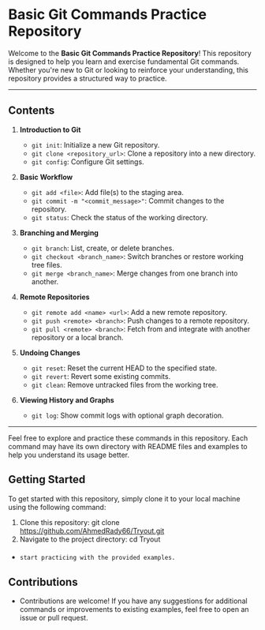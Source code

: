 # Basic Git Commands Practice Repository

Welcome to the **Basic Git Commands Practice Repository**! This repository is designed to help you learn and exercise fundamental Git commands. Whether you're new to Git or looking to reinforce your understanding, this repository provides a structured way to practice.

---

## Contents

1. **Introduction to Git**
   - `git init`: Initialize a new Git repository.
   - `git clone <repository_url>`: Clone a repository into a new directory.
   - `git config`: Configure Git settings.
   
2. **Basic Workflow**
   - `git add <file>`: Add file(s) to the staging area.
   - `git commit -m "<commit_message>"`: Commit changes to the repository.
   - `git status`: Check the status of the working directory.

3. **Branching and Merging**
   - `git branch`: List, create, or delete branches.
   - `git checkout <branch_name>`: Switch branches or restore working tree files.
   - `git merge <branch_name>`: Merge changes from one branch into another.
   
4. **Remote Repositories**
   - `git remote add <name> <url>`: Add a new remote repository.
   - `git push <remote> <branch>`: Push changes to a remote repository.
   - `git pull <remote> <branch>`: Fetch from and integrate with another repository or a local branch.

5. **Undoing Changes**
   - `git reset`: Reset the current HEAD to the specified state.
   - `git revert`: Revert some existing commits.
   - `git clean`: Remove untracked files from the working tree.

6. **Viewing History and Graphs**
   - `git log`: Show commit logs with optional graph decoration.

---

Feel free to explore and practice these commands in this repository. Each command may have its own directory with README files and examples to help you understand its usage better.

## Getting Started

To get started with this repository, simply clone it to your local machine using the following command:

1. Clone this repository: git clone https://github.com/AhmedRady66/Tryout.git
1. Navigate to the project directory: cd Tryout
####
- `start practicing with the provided examples.`

## Contributions

- Contributions are welcome! If you have any suggestions for additional commands or improvements to existing examples, feel free to open an issue or pull request.